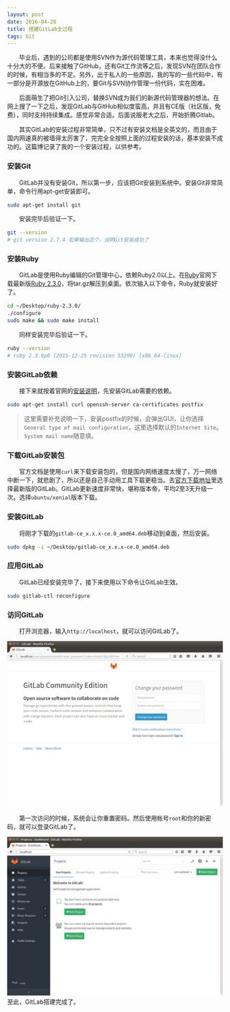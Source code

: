 ```yaml
---
layout: post
date: 2016-04-28
title: 搭建GitLab全过程
tags: Git
---
```

　　毕业后，遇到的公司都是使用SVN作为源代码管理工具，本来也觉得没什么十分大的不便。后来接触了GitHub，还有Git工作流等之后，发现SVN在团队合作的时候，有相当多的不足。另外，出于私人的一些原因，我的写的一些代码中，有一部分是开源放在GitHub上的，要Git与SVN协作管理一份代码，实在困难。

　　后面萌生了把Git引入公司，替换SVN成为我们的新源代码管理器的想法。在网上搜了一下之后，发现GitLab与GitHub相似度蛮高，并且有CE版（社区版，免费），同时支持持续集成。感觉非常合适。后面说服老大之后，开始折腾Gitlab。

　　其实GitLab的安装过程非常简单，只不过有安装文档是全英文的，而且由于国内网速真的被墙得太厉害了，完完全全按照上面的过程安装的话，基本安装不成功的。这篇博记录了我的一个安装过程，以供参考。

### 安装Git
　　GitLab并没有安装Git，所以第一步，应该把Git安装到系统中。安装Git非常简单，命令行用apt-get安装即可。

```bash
sudo apt-get install git
```
　　安装完毕后验证一下。

```bash
git --version
# git version 2.7.4 如果输出这个，说明Git安装成功了
```

### 安装Ruby
　　GitLab是使用Ruby编辑的Git管理中心，依赖Ruby2.0以上。在[Ruby](http://www.ruby-lang.org/en/)官网下载最新版[Ruby 2.3.0](https://cache.ruby-lang.org/pub/ruby/2.3/ruby-2.3.0.tar.gz)，将tar.gz解压到桌面。依次输入以下命令，Ruby就安装好了。

```bash
cd ~/Desktop/ruby-2.3.0/
./configure
sudo make && sudo make install
```
　　同样安装完毕后验证一下。

```bash
ruby --version
# ruby 2.3.0p0 (2015-12-25 revision 53290) [x86_64-linux]
```
### 安装GitLab依赖
　　接下来就按着官网的[安装说明](https://about.gitlab.com/downloads/#ubuntu1604)，先安装GitLab需要的依赖。

```bash
sudo apt-get install curl openssh-server ca-certificates postfix
```

> 这里需要补充说明一下，安装postfix的时候，会弹出GUI，让你选择`General type of mail configuration`，这里选择默认的`Internet Site`。`System mail name`随意填。

### 下载GitLab安装包
　　官方文档是使用`curl`来下载安装包的，但是国内网络速度太慢了，万一网络中断一下，就悲剧了，所以还是自己手动用工具下载更稳当。去[官方下载地址](https://packages.gitlab.com/gitlab/gitlab-ce)里选择最新版的GitLab。GitLab更新速度非常快，堪称版本帝，平均2至3天升级一次。选择`ubuntu/xenial`版本下载。

### 安装GitLab
　　将刚才下载的`gitlab-ce_x.x.x-ce.0_amd64.deb`移动到桌面，然后安装。

```bash
sudo dpkg -i ~/Desktop/gitlab-ce_x.x.x-ce.0_amd64.deb
```

### 应用GitLab
　　GitLab已经安装完毕了，接下来使用以下命令让GitLab生效。

```bash
sudo gitlab-ctl reconfigure
```

### 访问GitLab
　　打开浏览器，输入`http://localhost`，就可以访问GitLab了。

![](../assets/blog/install-gitlab/change_password.png)

　　第一次访问的时候，系统会让你重置密码。然后使用帐号`root`和你的新密码，就可以登录GitLab了。

![](../assets/blog/install-gitlab/gitlab_home.png)
　　至此，GitLab搭建完成了。
